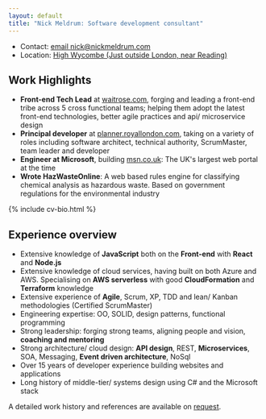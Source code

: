 ```yaml
---
layout: default
title: "Nick Meldrum: Software development consultant"
---
```


 * Contact: [email nick@nickmeldrum.com](mailto:nick@nickmeldrum.com "Email Nick")
 * Location: [High Wycombe (Just outside London, near Reading)](https://goo.gl/maps/8dVaqStCfdu "location")

## Work Highlights

 * **Front-end Tech Lead** at [waitrose.com](https://waitrose.com/ "Waitrose"), forging and leading a front-end tribe across 5 cross functional teams; helping them adopt the latest front-end technologies, better agile practices and api/ microservice design
 * **Principal developer** at [planner.royallondon.com](https://planner.royallondon.com/ "Royal London Financial Planner"), taking on a variety of roles including software architect, technical authority, ScrumMaster, team leader and developer
 * **Engineer at Microsoft**, building [msn.co.uk](http://msn.co.uk/ "msn"): The UK's largest web portal at the time
 * **Wrote HazWasteOnline**: A web based rules engine for classifying chemical analysis as hazardous waste. Based on government regulations for the environmental industry

{% include cv-bio.html %}

## Experience overview

 * Extensive knowledge of **JavaScript** both on the **Front-end** with **React** and **Node.js**
 * Extensive knowledge of cloud services, having built on both Azure and AWS. Specialising on **AWS serverless** with good **CloudFormation** and **Terraform** knowledge
 * Extensive experience of **Agile**, Scrum, XP, TDD and lean/ Kanban methodologies  (Certified ScrumMaster)
 * Engineering expertise: OO, SOLID, design patterns, functional programming
 * Strong leadership: forging strong teams, aligning people and vision, **coaching and mentoring**
 * Strong architecture/ cloud design: **API design**, REST, **Microservices**, SOA, Messaging, **Event driven architecture**, NoSql
 * Over 15 years of developer experience building websites and applications
 * Long history of middle-tier/ systems design using C# and the Microsoft stack

A detailed work history and references are available on [request](mailto:nick@nickmeldrum.com "Email Nick").
